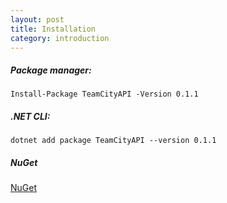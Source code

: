```yaml
---
layout: post
title: Installation
category: introduction
---
```


##### Package manager:
```
Install-Package TeamCityAPI -Version 0.1.1
```

##### .NET CLI:
```
dotnet add package TeamCityAPI --version 0.1.1
```
##### NuGet
[NuGet](https://www.nuget.org/packages/TeamCityAPI/0.1.1)
